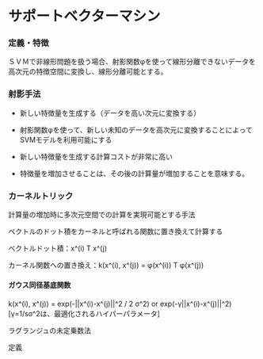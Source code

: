 # サポートベクターマシン

### 定義・特徴
ＳＶＭで非線形問題を扱う場合、射影関数φを使って線形分離できないデータを高次元の特徴空間に変換し、線形分離可能とする。

### 射影手法
- 新しい特徴量を生成する（データを高い次元に変換する）
- 射影関数φを使って、新しい未知のデータを高次元に変換することによってSVMモデルを利用可能にする

- 新しい特徴量を生成する計算コストが非常に高い
- 特徴量を増加させることは、その後の計算量が増加することを意味する。

### カーネルトリック
計算量の増加時に多次元空間での計算を実現可能とする手法

ベクトルのドット積をカーネルと呼ばれる関数に置き換えて計算する

ベクトルドット積：x^(i) T x^(j)

カーネル関数への置き換え：k(x^(i), x^(j)) = φ(x^(i)) T φ(x^(j))

#### ガウス同径基底関数

k(x^(i), x^(j)) = exp(-||x^(i)-x^(j)||^2 / 2 σ^2) or exp(-γ||x^(i)-x^(j)||^2)　[γ=1/sσ^2は、最適化されるハイパーパラメータ]


ラグランジュの未定乗数法

定義


